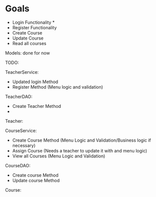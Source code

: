 # Goals 

- Login Functionality *
- Register Functionality
- Create Course
- Update Course
- Read all courses

Models: done for now

TODO:

TeacherService:
- Updated login Method 
- Register Method (Menu logic and validation)


TeacherDAO:
- Create Teacher Method
- 

Teacher:

CourseService:
- Create Course Method (Menu Logic and Validation/Business logic if necessary)
- Assign Course (Needs a teacher to update it with and menu logic)
- View all Courses (Menu Logic and Validation)

CourseDAO:
- Create course Method
- Update course Method

Course:
